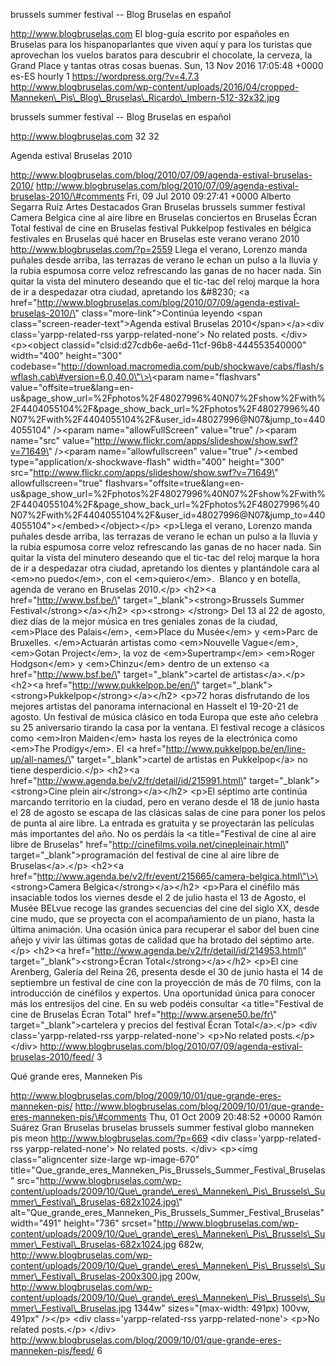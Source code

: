 brussels summer festival -- Blog Bruselas en español

http://www.blogbruselas.com El blog-guía escrito por españoles en
Bruselas para los hispanoparlantes que viven aquí y para los turistas
que aprovechan los vuelos baratos para descubrir el chocolate, la
cerveza, la Grand Place y tantas otras cosas buenas. Sun, 13 Nov 2016
17:05:48 +0000 es-ES hourly 1 https://wordpress.org/?v=4.7.3
http://www.blogbruselas.com/wp-content/uploads/2016/04/cropped-Manneken\_Pis\_Blog\_Bruselas\_Ricardo\_Imbern-512-32x32.jpg

brussels summer festival -- Blog Bruselas en español

http://www.blogbruselas.com 32 32

Agenda estival Bruselas 2010

http://www.blogbruselas.com/blog/2010/07/09/agenda-estival-bruselas-2010/
http://www.blogbruselas.com/blog/2010/07/09/agenda-estival-bruselas-2010/\#comments
Fri, 09 Jul 2010 09:27:41 +0000 Alberto Segarra Ruíz Artes Destacados
Gran Bruselas brussels summer festival Camera Belgica cine al aire libre
en Bruselas conciertos en Bruselas Écran Total festival de cine en
Bruselas festival Pukkelpop festivales en bélgica festivales en Bruselas
qué hacer en Bruselas este verano verano 2010
http://www.blogbruselas.com/?p=2559 Llega el verano, Lorenzo manda
puñales desde arriba, las terrazas de verano le echan un pulso a la
lluvia y la rubia espumosa corre veloz refrescando las ganas de no hacer
nada. Sin quitar la vista del minutero deseando que el tic-tac del reloj
marque la hora de ir a despedazar otra ciudad, apretando los &\#8230;
\<a
href=\"http://www.blogbruselas.com/blog/2010/07/09/agenda-estival-bruselas-2010/\"
class=\"more-link\"\>Continúa leyendo \<span
class=\"screen-reader-text\"\>Agenda estival Bruselas
2010\</span\>\</a\>\<div class=\'yarpp-related-rss
yarpp-related-none\'\> No related posts. \</div\> \<p\>\<object
classid=\"clsid:d27cdb6e-ae6d-11cf-96b8-444553540000\" width=\"400\"
height=\"300\"
codebase=\"http://download.macromedia.com/pub/shockwave/cabs/flash/swflash.cab\#version=6,0,40,0\"\>\<param
name=\"flashvars\"
value=\"offsite=true&amp;lang=en-us&amp;page\_show\_url=%2Fphotos%2F48027996%40N07%2Fshow%2Fwith%2F4404055104%2F&amp;page\_show\_back\_url=%2Fphotos%2F48027996%40N07%2Fwith%2F4404055104%2F&amp;user\_id=48027996\@N07&amp;jump\_to=4404055104\"
/\>\<param name=\"allowFullScreen\" value=\"true\" /\>\<param
name=\"src\"
value=\"http://www.flickr.com/apps/slideshow/show.swf?v=71649\"
/\>\<param name=\"allowfullscreen\" value=\"true\" /\>\<embed
type=\"application/x-shockwave-flash\" width=\"400\" height=\"300\"
src=\"http://www.flickr.com/apps/slideshow/show.swf?v=71649\"
allowfullscreen=\"true\"
flashvars=\"offsite=true&amp;lang=en-us&amp;page\_show\_url=%2Fphotos%2F48027996%40N07%2Fshow%2Fwith%2F4404055104%2F&amp;page\_show\_back\_url=%2Fphotos%2F48027996%40N07%2Fwith%2F4404055104%2F&amp;user\_id=48027996\@N07&amp;jump\_to=4404055104\"\>\</embed\>\</object\>\</p\>
\<p\>Llega el verano, Lorenzo manda puñales desde arriba, las terrazas
de verano le echan un pulso a la lluvia y la rubia espumosa corre veloz
refrescando las ganas de no hacer nada. Sin quitar la vista del minutero
deseando que el tic-tac del reloj marque la hora de ir a despedazar otra
ciudad, apretando los dientes y plantándole cara al \<em\>no
puedo\</em\>, con el \<em\>quiero\</em\>.  Blanco y en botella, agenda
de verano en Bruselas 2010.\</p\> \<h2\>\<a href=\"http://www.bsf.be/\"
target=\"\_blank\"\>\<strong\>Brussels Summer
Festival\</strong\>\</a\>\</h2\> \<p\>\<strong\> \</strong\> Del 13 al
22 de agosto, diez días de la mejor música en tres geniales zonas de la
ciudad, \<em\>Place des Palais\</em\>, \<em\>Place du Musée\</em\> y
\<em\>Parc de Bruxelles. \</em\>Actuarán artistas como \<em\>Nouvelle
Vague\</em\>, \<em\>Gotan Project\</em\>, la voz de
\<em\>Supertramp\</em\> \<em\>Roger Hodgson\</em\> y \<em\>Chinzu\</em\>
dentro de un extenso \<a href=\"http://www.bsf.be/\"
target=\"\_blank\"\>cartel de artistas\</a\>.\</p\> \<h2\>\<a
href=\"http://www.pukkelpop.be/en/\"
target=\"\_blank\"\>\<strong\>Pukkelpop\</strong\>\</a\>\</h2\> \<p\>72
horas disfrutando de los mejores artistas del panorama internacional en
Hasselt el 19-20-21 de agosto. Un festival de música clásico en toda
Europa que este año celebra su 25 aniversario tirando la casa por la
ventana. El festival recoge a clásicos como \<em\>Iron Maiden\</em\>
hasta los reyes de la electrónica como \<em\>The Prodigy\</em\>. El \<a
href=\"http://www.pukkelpop.be/en/line-up/all-names/\"
target=\"\_blank\"\>cartel de artistas en Pukkelpop\</a\> no tiene
desperdicio.\</p\> \<h2\>\<a
href=\"http://www.agenda.be/v2/fr/detail/id/215991.html\"
target=\"\_blank\"\>\<strong\>Cine plein air\</strong\>\</a\>\</h2\>
\<p\>El séptimo arte continúa marcando territorio en la ciudad, pero en
verano desde el 18 de junio hasta el 28 de agosto se escapa de las
clásicas salas de cine para poner los pelos de punta al aire libre. La
entrada es gratuita y se proyectarán las películas más importantes del
año. No os perdáis la \<a title=\"Festival de cine al aire libre de
Bruselas\" href=\"http://cinefilms.voila.net/cinepleinair.html\"
target=\"\_blank\"\>programación del festival de cine al aire libre de
Bruselas\</a\>.\</p\> \<h2\>\<a
href=\"http://www.agenda.be/v2/fr/event/215665/camera-belgica.html\"\>\<strong\>Camera
Belgica\</strong\>\</a\>\</h2\> \<p\>Para el cinéfilo más insaciable
todos los viernes desde el 2 de julio hasta el 13 de Agosto, el Musée
BELvue recoge las grandes secuencias del cine del siglo XX, desde cine
mudo, que se proyecta con el acompañamiento de un piano, hasta la última
animación. Una ocasión única para recuperar el sabor del buen cine añejo
y vivir las últimas gotas de calidad que ha brotado del séptimo
arte.\</p\> \<h2\>\<a
href=\"http://www.agenda.be/v2/fr/detail/id/214953.html\"
target=\"\_blank\"\>\<strong\>Écran Total\</strong\>\</a\>\</h2\>
\<p\>El cine Arenberg, Galería del Reina 26, presenta desde el 30 de
junio hasta el 14 de septiembre un festival de cine con la proyección de
más de 70 films, con la introducción de cinéfilos y expertos. Una
oportunidad única para conocer más los entresijos del cine. En su web
podéis consultar \<a title=\"Festival de cine de Bruselas Écran Total\"
href=\"http://www.arsene50.be/fr\" target=\"\_blank\"\>cartelera y
precios del festival Écran Total\</a\>.\</p\> \<div
class=\'yarpp-related-rss yarpp-related-none\'\> \<p\>No related
posts.\</p\> \</div\>
http://www.blogbruselas.com/blog/2010/07/09/agenda-estival-bruselas-2010/feed/
3

Qué grande eres, Manneken Pis

http://www.blogbruselas.com/blog/2009/10/01/que-grande-eres-manneken-pis/
http://www.blogbruselas.com/blog/2009/10/01/que-grande-eres-manneken-pis/\#comments
Thu, 01 Oct 2009 20:48:52 +0000 Ramón Suárez Gran Bruselas bruselas
brussels summer festival globo manneken pis meon
http://www.blogbruselas.com/?p=669 \<div class=\'yarpp-related-rss
yarpp-related-none\'\> No related posts. \</div\> \<p\>\<img
class=\"aligncenter size-large wp-image-670\"
title=\"Que\_grande\_eres\_Manneken\_Pis\_Brussels\_Summer\_Festival\_Bruselas\"
src=\"http://www.blogbruselas.com/wp-content/uploads/2009/10/Que\_grande\_eres\_Manneken\_Pis\_Brussels\_Summer\_Festival\_Bruselas-682x1024.jpg\"
alt=\"Que\_grande\_eres\_Manneken\_Pis\_Brussels\_Summer\_Festival\_Bruselas\"
width=\"491\" height=\"736\"
srcset=\"http://www.blogbruselas.com/wp-content/uploads/2009/10/Que\_grande\_eres\_Manneken\_Pis\_Brussels\_Summer\_Festival\_Bruselas-682x1024.jpg
682w,
http://www.blogbruselas.com/wp-content/uploads/2009/10/Que\_grande\_eres\_Manneken\_Pis\_Brussels\_Summer\_Festival\_Bruselas-200x300.jpg
200w,
http://www.blogbruselas.com/wp-content/uploads/2009/10/Que\_grande\_eres\_Manneken\_Pis\_Brussels\_Summer\_Festival\_Bruselas.jpg
1344w\" sizes=\"(max-width: 491px) 100vw, 491px\" /\>\</p\> \<div
class=\'yarpp-related-rss yarpp-related-none\'\> \<p\>No related
posts.\</p\> \</div\>
http://www.blogbruselas.com/blog/2009/10/01/que-grande-eres-manneken-pis/feed/
6
